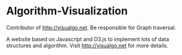 # Algorithm-Visualization
Contributor of http://visualgo.net. Be responsible for Graph traversal.

A website based on Javascript and D3.js to implement lots of data structures and algorithm.
Visit http://visualgo.net for more details.
